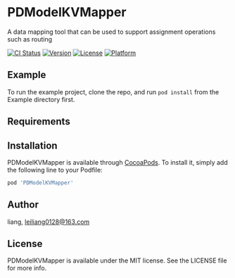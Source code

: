 # PDModelKVMapper

A data mapping tool that can be used to support assignment operations such as routing

[![CI Status](https://img.shields.io/travis/liang/PDModelKVMapper.svg?style=flat)](https://travis-ci.org/liang/PDModelKVMapper)
[![Version](https://img.shields.io/cocoapods/v/PDModelKVMapper.svg?style=flat)](https://cocoapods.org/pods/PDModelKVMapper)
[![License](https://img.shields.io/cocoapods/l/PDModelKVMapper.svg?style=flat)](https://cocoapods.org/pods/PDModelKVMapper)
[![Platform](https://img.shields.io/cocoapods/p/PDModelKVMapper.svg?style=flat)](https://cocoapods.org/pods/PDModelKVMapper)

## Example

To run the example project, clone the repo, and run `pod install` from the Example directory first.

## Requirements

## Installation

PDModelKVMapper is available through [CocoaPods](https://cocoapods.org). To install
it, simply add the following line to your Podfile:

```ruby
pod 'PDModelKVMapper'
```

## Author

liang, leiliang0128@163.com

## License

PDModelKVMapper is available under the MIT license. See the LICENSE file for more info.
